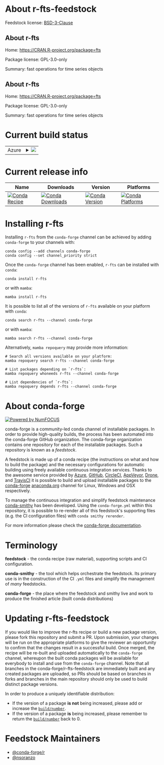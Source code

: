 About r-fts-feedstock
=====================

Feedstock license: [BSD-3-Clause](https://github.com/conda-forge/r-fts-feedstock/blob/main/LICENSE.txt)


About r-fts
-----------

Home: https://CRAN.R-project.org/package=fts

Package license: GPL-3.0-only

Summary: fast operations for time series objects

About r-fts
-----------

Home: https://CRAN.R-project.org/package=fts

Package license: GPL-3.0-only

Summary: fast operations for time series objects

Current build status
====================


<table>
    
  <tr>
    <td>Azure</td>
    <td>
      <details>
        <summary>
          <a href="https://dev.azure.com/conda-forge/feedstock-builds/_build/latest?definitionId=1156&branchName=main">
            <img src="https://dev.azure.com/conda-forge/feedstock-builds/_apis/build/status/r-fts-feedstock?branchName=main">
          </a>
        </summary>
        <table>
          <thead><tr><th>Variant</th><th>Status</th></tr></thead>
          <tbody><tr>
              <td>linux_64_r_base4.4</td>
              <td>
                <a href="https://dev.azure.com/conda-forge/feedstock-builds/_build/latest?definitionId=1156&branchName=main">
                  <img src="https://dev.azure.com/conda-forge/feedstock-builds/_apis/build/status/r-fts-feedstock?branchName=main&jobName=linux&configuration=linux%20linux_64_r_base4.4" alt="variant">
                </a>
              </td>
            </tr><tr>
              <td>linux_64_r_base4.5</td>
              <td>
                <a href="https://dev.azure.com/conda-forge/feedstock-builds/_build/latest?definitionId=1156&branchName=main">
                  <img src="https://dev.azure.com/conda-forge/feedstock-builds/_apis/build/status/r-fts-feedstock?branchName=main&jobName=linux&configuration=linux%20linux_64_r_base4.5" alt="variant">
                </a>
              </td>
            </tr><tr>
              <td>osx_64_r_base4.4</td>
              <td>
                <a href="https://dev.azure.com/conda-forge/feedstock-builds/_build/latest?definitionId=1156&branchName=main">
                  <img src="https://dev.azure.com/conda-forge/feedstock-builds/_apis/build/status/r-fts-feedstock?branchName=main&jobName=osx&configuration=osx%20osx_64_r_base4.4" alt="variant">
                </a>
              </td>
            </tr><tr>
              <td>osx_64_r_base4.5</td>
              <td>
                <a href="https://dev.azure.com/conda-forge/feedstock-builds/_build/latest?definitionId=1156&branchName=main">
                  <img src="https://dev.azure.com/conda-forge/feedstock-builds/_apis/build/status/r-fts-feedstock?branchName=main&jobName=osx&configuration=osx%20osx_64_r_base4.5" alt="variant">
                </a>
              </td>
            </tr><tr>
              <td>win_64_r_base4.4</td>
              <td>
                <a href="https://dev.azure.com/conda-forge/feedstock-builds/_build/latest?definitionId=1156&branchName=main">
                  <img src="https://dev.azure.com/conda-forge/feedstock-builds/_apis/build/status/r-fts-feedstock?branchName=main&jobName=win&configuration=win%20win_64_r_base4.4" alt="variant">
                </a>
              </td>
            </tr><tr>
              <td>win_64_r_base4.5</td>
              <td>
                <a href="https://dev.azure.com/conda-forge/feedstock-builds/_build/latest?definitionId=1156&branchName=main">
                  <img src="https://dev.azure.com/conda-forge/feedstock-builds/_apis/build/status/r-fts-feedstock?branchName=main&jobName=win&configuration=win%20win_64_r_base4.5" alt="variant">
                </a>
              </td>
            </tr>
          </tbody>
        </table>
      </details>
    </td>
  </tr>
</table>

Current release info
====================

| Name | Downloads | Version | Platforms |
| --- | --- | --- | --- |
| [![Conda Recipe](https://img.shields.io/badge/recipe-r--fts-green.svg)](https://anaconda.org/conda-forge/r-fts) | [![Conda Downloads](https://img.shields.io/conda/dn/conda-forge/r-fts.svg)](https://anaconda.org/conda-forge/r-fts) | [![Conda Version](https://img.shields.io/conda/vn/conda-forge/r-fts.svg)](https://anaconda.org/conda-forge/r-fts) | [![Conda Platforms](https://img.shields.io/conda/pn/conda-forge/r-fts.svg)](https://anaconda.org/conda-forge/r-fts) |

Installing r-fts
================

Installing `r-fts` from the `conda-forge` channel can be achieved by adding `conda-forge` to your channels with:

```
conda config --add channels conda-forge
conda config --set channel_priority strict
```

Once the `conda-forge` channel has been enabled, `r-fts` can be installed with `conda`:

```
conda install r-fts
```

or with `mamba`:

```
mamba install r-fts
```

It is possible to list all of the versions of `r-fts` available on your platform with `conda`:

```
conda search r-fts --channel conda-forge
```

or with `mamba`:

```
mamba search r-fts --channel conda-forge
```

Alternatively, `mamba repoquery` may provide more information:

```
# Search all versions available on your platform:
mamba repoquery search r-fts --channel conda-forge

# List packages depending on `r-fts`:
mamba repoquery whoneeds r-fts --channel conda-forge

# List dependencies of `r-fts`:
mamba repoquery depends r-fts --channel conda-forge
```


About conda-forge
=================

[![Powered by
NumFOCUS](https://img.shields.io/badge/powered%20by-NumFOCUS-orange.svg?style=flat&colorA=E1523D&colorB=007D8A)](https://numfocus.org)

conda-forge is a community-led conda channel of installable packages.
In order to provide high-quality builds, the process has been automated into the
conda-forge GitHub organization. The conda-forge organization contains one repository
for each of the installable packages. Such a repository is known as a *feedstock*.

A feedstock is made up of a conda recipe (the instructions on what and how to build
the package) and the necessary configurations for automatic building using freely
available continuous integration services. Thanks to the awesome service provided by
[Azure](https://azure.microsoft.com/en-us/services/devops/), [GitHub](https://github.com/),
[CircleCI](https://circleci.com/), [AppVeyor](https://www.appveyor.com/),
[Drone](https://cloud.drone.io/welcome), and [TravisCI](https://travis-ci.com/)
it is possible to build and upload installable packages to the
[conda-forge](https://anaconda.org/conda-forge) [anaconda.org](https://anaconda.org/)
channel for Linux, Windows and OSX respectively.

To manage the continuous integration and simplify feedstock maintenance
[conda-smithy](https://github.com/conda-forge/conda-smithy) has been developed.
Using the ``conda-forge.yml`` within this repository, it is possible to re-render all of
this feedstock's supporting files (e.g. the CI configuration files) with ``conda smithy rerender``.

For more information please check the [conda-forge documentation](https://conda-forge.org/docs/).

Terminology
===========

**feedstock** - the conda recipe (raw material), supporting scripts and CI configuration.

**conda-smithy** - the tool which helps orchestrate the feedstock.
                   Its primary use is in the construction of the CI ``.yml`` files
                   and simplify the management of *many* feedstocks.

**conda-forge** - the place where the feedstock and smithy live and work to
                  produce the finished article (built conda distributions)


Updating r-fts-feedstock
========================

If you would like to improve the r-fts recipe or build a new
package version, please fork this repository and submit a PR. Upon submission,
your changes will be run on the appropriate platforms to give the reviewer an
opportunity to confirm that the changes result in a successful build. Once
merged, the recipe will be re-built and uploaded automatically to the
`conda-forge` channel, whereupon the built conda packages will be available for
everybody to install and use from the `conda-forge` channel.
Note that all branches in the conda-forge/r-fts-feedstock are
immediately built and any created packages are uploaded, so PRs should be based
on branches in forks and branches in the main repository should only be used to
build distinct package versions.

In order to produce a uniquely identifiable distribution:
 * If the version of a package **is not** being increased, please add or increase
   the [``build/number``](https://docs.conda.io/projects/conda-build/en/latest/resources/define-metadata.html#build-number-and-string).
 * If the version of a package **is** being increased, please remember to return
   the [``build/number``](https://docs.conda.io/projects/conda-build/en/latest/resources/define-metadata.html#build-number-and-string)
   back to 0.

Feedstock Maintainers
=====================

* [@conda-forge/r](https://github.com/orgs/conda-forge/teams/r/)
* [@nsoranzo](https://github.com/nsoranzo/)

